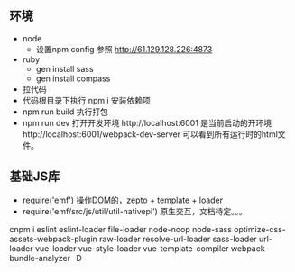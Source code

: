 ## 环境

+ node 
    - 设置npm config 参照  http://61.129.128.226:4873
+ ruby
    - gen install sass
    - gen install compass
+ 拉代码
+ 代码根目录下执行 npm i 安装依赖项
+ npm run build 执行打包
+ npm run dev 打开开发环境 
    http://localhost:6001 是当前启动的开环境
    http://localhost:6001/webpack-dev-server 可以看到所有运行时的html文件。

## 基础JS库
+ require('emf') 操作DOM的，zepto + template + loader 
+ require('emf/src/js/util/util-nativepi') 原生交互，文档待定。。。

cnpm i eslint eslint-loader file-loader node-noop  node-sass optimize-css-assets-webpack-plugin  raw-loader resolve-url-loader sass-loader url-loader vue-loader vue-style-loader vue-template-compiler webpack-bundle-analyzer -D